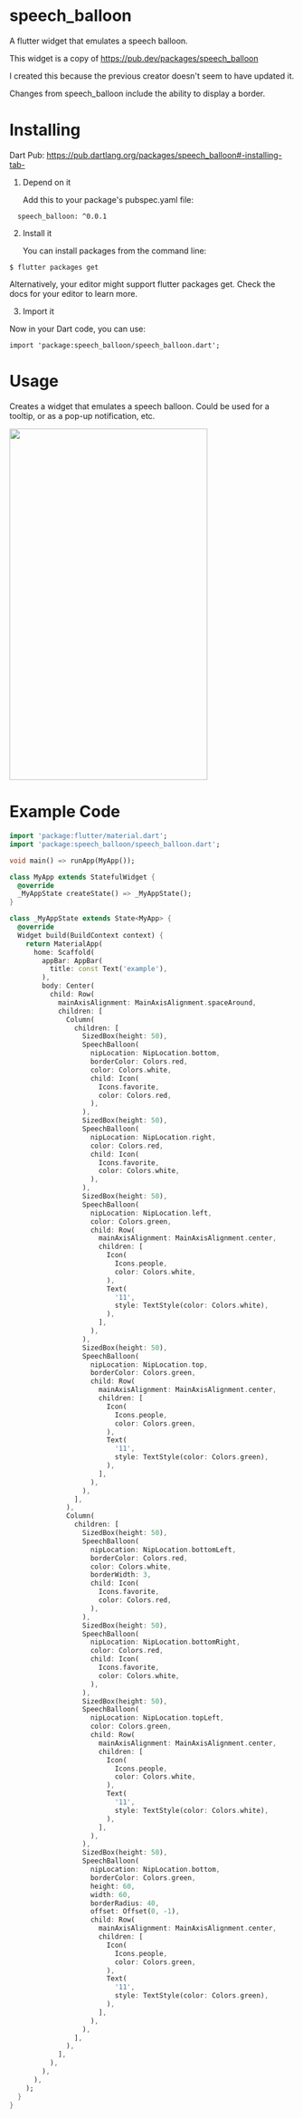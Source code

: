 # speech_balloon

A flutter widget that emulates a speech balloon.

This widget is a copy of https://pub.dev/packages/speech_balloon

I created this because the previous creator doesn't seem to have updated it.

Changes from speech_balloon include the ability to display a border.


# Installing

Dart Pub: https://pub.dartlang.org/packages/speech_balloon#-installing-tab-

1. Depend on it

   Add this to your package's pubspec.yaml file:

```dependencies:
  speech_balloon: ^0.0.1
```

2. Install it

   You can install packages from the command line:

```
$ flutter packages get
```

Alternatively, your editor might support flutter packages get. Check the docs for your editor to learn more.

3. Import it

Now in your Dart code, you can use:

```
import 'package:speech_balloon/speech_balloon.dart';
```

# Usage

Creates a widget that emulates a speech balloon.
Could be used for a tooltip, or as a pop-up notification, etc.

<div class="center">
    <img width="350" height="621.25" src="screenshots/example1.png">
  </div>


# Example Code

```dart
import 'package:flutter/material.dart';
import 'package:speech_balloon/speech_balloon.dart';

void main() => runApp(MyApp());

class MyApp extends StatefulWidget {
  @override
  _MyAppState createState() => _MyAppState();
}

class _MyAppState extends State<MyApp> {
  @override
  Widget build(BuildContext context) {
    return MaterialApp(
      home: Scaffold(
        appBar: AppBar(
          title: const Text('example'),
        ),
        body: Center(
          child: Row(
            mainAxisAlignment: MainAxisAlignment.spaceAround,
            children: [
              Column(
                children: [
                  SizedBox(height: 50),
                  SpeechBalloon(
                    nipLocation: NipLocation.bottom,
                    borderColor: Colors.red,
                    color: Colors.white,
                    child: Icon(
                      Icons.favorite,
                      color: Colors.red,
                    ),
                  ),
                  SizedBox(height: 50),
                  SpeechBalloon(
                    nipLocation: NipLocation.right,
                    color: Colors.red,
                    child: Icon(
                      Icons.favorite,
                      color: Colors.white,
                    ),
                  ),
                  SizedBox(height: 50),
                  SpeechBalloon(
                    nipLocation: NipLocation.left,
                    color: Colors.green,
                    child: Row(
                      mainAxisAlignment: MainAxisAlignment.center,
                      children: [
                        Icon(
                          Icons.people,
                          color: Colors.white,
                        ),
                        Text(
                          '11',
                          style: TextStyle(color: Colors.white),
                        ),
                      ],
                    ),
                  ),
                  SizedBox(height: 50),
                  SpeechBalloon(
                    nipLocation: NipLocation.top,
                    borderColor: Colors.green,
                    child: Row(
                      mainAxisAlignment: MainAxisAlignment.center,
                      children: [
                        Icon(
                          Icons.people,
                          color: Colors.green,
                        ),
                        Text(
                          '11',
                          style: TextStyle(color: Colors.green),
                        ),
                      ],
                    ),
                  ),
                ],
              ),
              Column(
                children: [
                  SizedBox(height: 50),
                  SpeechBalloon(
                    nipLocation: NipLocation.bottomLeft,
                    borderColor: Colors.red,
                    color: Colors.white,
                    borderWidth: 3,
                    child: Icon(
                      Icons.favorite,
                      color: Colors.red,
                    ),
                  ),
                  SizedBox(height: 50),
                  SpeechBalloon(
                    nipLocation: NipLocation.bottomRight,
                    color: Colors.red,
                    child: Icon(
                      Icons.favorite,
                      color: Colors.white,
                    ),
                  ),
                  SizedBox(height: 50),
                  SpeechBalloon(
                    nipLocation: NipLocation.topLeft,
                    color: Colors.green,
                    child: Row(
                      mainAxisAlignment: MainAxisAlignment.center,
                      children: [
                        Icon(
                          Icons.people,
                          color: Colors.white,
                        ),
                        Text(
                          '11',
                          style: TextStyle(color: Colors.white),
                        ),
                      ],
                    ),
                  ),
                  SizedBox(height: 50),
                  SpeechBalloon(
                    nipLocation: NipLocation.bottom,
                    borderColor: Colors.green,
                    height: 60,
                    width: 60,
                    borderRadius: 40,
                    offset: Offset(0, -1),
                    child: Row(
                      mainAxisAlignment: MainAxisAlignment.center,
                      children: [
                        Icon(
                          Icons.people,
                          color: Colors.green,
                        ),
                        Text(
                          '11',
                          style: TextStyle(color: Colors.green),
                        ),
                      ],
                    ),
                  ),
                ],
              ),
            ],
          ),
        ),
      ),
    );
  }
}
```
